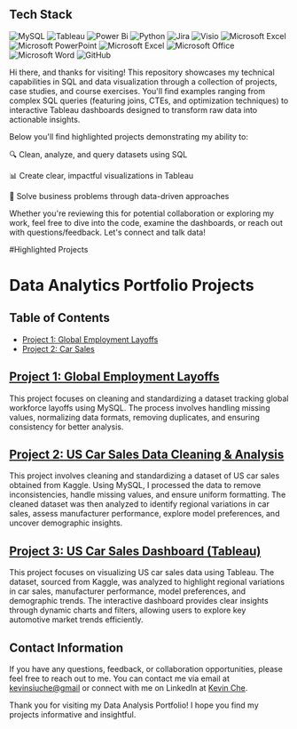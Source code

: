 ## Tech Stack

![MySQL](https://img.shields.io/badge/mysql-%2300f.svg?style=for-the-badge&logo=mysql&logoColor=white)
![Tableau](https://img.shields.io/badge/Tableau-E97627?style=for-the-badge&logo=Tableau&logoColor=white)
![Power Bi](https://img.shields.io/badge/power_bi-F2C811?style=for-the-badge&logo=powerbi&logoColor=black)
![Python](https://img.shields.io/badge/Python-3776AB.svg?style=for-the-badge&logo=Python&logoColor=white)
![Jira](https://img.shields.io/badge/Jira-0052CC?style=for-the-badge&logo=Jira&logoColor=white)
![Visio](https://img.shields.io/badge/Microsoft_Visio-3955A3?style=for-the-badgee&logo=microsoft-visio&logoColor=white)
![Microsoft Excel](https://img.shields.io/badge/Microsoft_Excel-217346?style=for-the-badge&logo=microsoft-excel&logoColor=white)
![Microsoft PowerPoint](https://img.shields.io/badge/Microsoft_PowerPoint-B7472A?style=for-the-badge&logo=microsoft-powerpoint&logoColor=white)
![Microsoft Excel](https://img.shields.io/badge/Microsoft_Excel-217346?style=for-the-badge&logo=microsoft-excel&logoColor=white)
![Microsoft Office](https://img.shields.io/badge/Microsoft_Office-D83B01?style=for-the-badge&logo=microsoft-office&logoColor=white)
![Microsoft Word](https://img.shields.io/badge/Microsoft_Word-2B579A?style=for-the-badge&logo=microsoft-word&logoColor=white)
![GitHub](https://img.shields.io/badge/github-%23121011.svg?style=for-the-badge&logo=github&logoColor=white)

Hi there, and thanks for visiting! This repository showcases my technical capabilities in SQL and data visualization through a collection of projects, case studies, and course exercises. You'll find examples ranging from complex SQL queries (featuring joins, CTEs, and optimization techniques) to interactive Tableau dashboards designed to transform raw data into actionable insights.

Below you'll find highlighted projects demonstrating my ability to:

🔍 Clean, analyze, and query datasets using SQL

📊 Create clear, impactful visualizations in Tableau

🎯 Solve business problems through data-driven approaches

Whether you're reviewing this for potential collaboration or exploring my work, feel free to dive into the code, examine the dashboards, or reach out with questions/feedback. Let's connect and talk data!

#Highlighted Projects

# Data Analytics Portfolio Projects 

## Table of Contents

- [Project 1: Global Employment Layoffs](https://github.com/kChe626/Layoffs_Data_Cleaning)
- [Project 2: Car Sales](https://github.com/kChe626/Car_Sales)


## [Project 1: Global Employment Layoffs](https://github.com/kChe626/Layoffs_Data_Cleaning)

This project focuses on cleaning and standardizing a dataset tracking global workforce layoffs using MySQL. The process involves handling missing values, normalizing data formats, removing duplicates, and ensuring consistency for better analysis.

## [Project 2: US Car Sales Data Cleaning & Analysis](https://github.com/tushar2704/Superstore-Sales-Dashboard-with-Streamlit)

This project involves cleaning and standardizing a dataset of US car sales obtained from Kaggle. Using MySQL, I processed the data to remove inconsistencies, handle missing values, and ensure uniform formatting. The cleaned dataset was then analyzed to identify regional variations in car sales, assess manufacturer performance, explore model preferences, and uncover demographic insights.

## [Project 3: US Car Sales Dashboard (Tableau)](https://github.com/tushar2704/Superstore-Sales-Dashboard-with-Streamlit)

This project focuses on visualizing US car sales data using Tableau. The dataset, sourced from Kaggle, was analyzed to highlight regional variations in car sales, manufacturer performance, model preferences, and demographic trends. The interactive dashboard provides clear insights through dynamic charts and filters, allowing users to explore key automotive market trends efficiently.



## Contact Information

If you have any questions, feedback, or collaboration opportunities, please feel free to reach out to me. You can contact me via email at [kevinsiuche@gmail](mailto:kevinsiuche@gmail.com) or connect with me on LinkedIn at [Kevin Che](https://www.linkedin.com/in/kevin-che-78069ab0/).

Thank you for visiting my Data Analysis Portfolio! I hope you find my projects informative and insightful.

  



